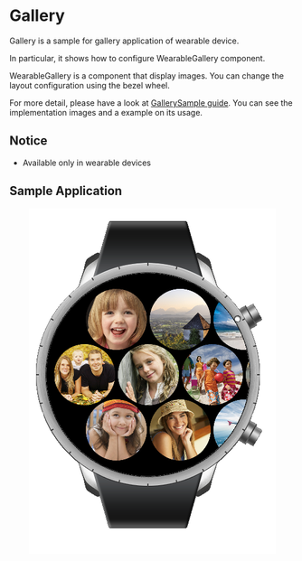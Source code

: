 # Gallery
Gallery is a sample for gallery application of wearable device.

In particular, it shows how to configure WearableGallery component.

WearableGallery is a component that display images.
You can change the layout configuration using the bezel wheel.

For more detail, please have a look at [GallerySample guide](https://code.sec.samsung.net/confluence/pages/viewpage.action?pageId=167556512).
You can see the implementation images and a example on its usage.

## Notice
* Available only in wearable devices

## Sample Application
<div style="text-align:center;width:100%;"><img src="./preview/screenshot.png" /></div>

